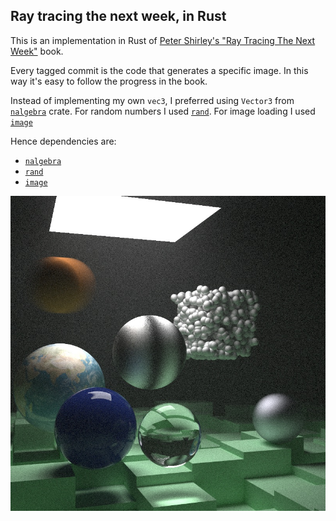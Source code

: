 ## Ray tracing the next week, in Rust

This is an implementation in Rust of [Peter Shirley's "Ray Tracing The Next Week"](https://github.com/petershirley/raytracingthenextweek) book.

Every tagged commit is the code that generates a specific image. In this way it's easy to follow the progress in the book.

Instead of implementing my own `vec3`, I preferred using `Vector3` from [`nalgebra`](https://crates.io/crates/nalgebra) crate.
For random numbers I used [`rand`](https://crates.io/crates/rand). For image loading I used [`image`](https://crates.io/crates/image)

Hence dependencies are:
- [`nalgebra`](https://www.nalgebra.org)
- [`rand`](https://rust-random.github.io/book/)
- [`image`](https://github.com/image-rs/image)

![Ray Tracing](image.jpg)

